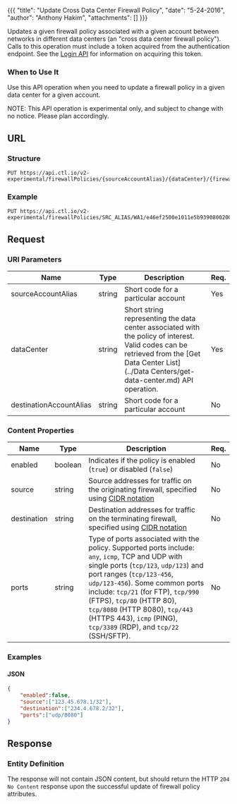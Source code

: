{{{
  "title": "Update Cross Data Center Firewall Policy",
  "date": "5-24-2016",
  "author": "Anthony Hakim",
  "attachments": []
}}}

Updates a given firewall policy associated with a given account between networks in different data centers (an "cross data center firewall policy"). Calls to this operation must include a token acquired from the authentication endpoint. See the [Login API](../Authentication/login.md) for information on acquiring this token.

### When to Use It

Use this API operation when you need to update a firewall policy in a given data center for a given account.

  NOTE: This API operation is experimental only, and subject to change with no notice. Please plan accordingly.

## URL

### Structure

    PUT https://api.ctl.io/v2-experimental/firewallPolicies/{sourceAccountAlias}/{dataCenter}/{firewallPolicy}

### Example

    PUT https://api.ctl.io/v2-experimental/firewallPolicies/SRC_ALIAS/WA1/e46ef2500e1011e5b9390800200c9a66

## Request

### URI Parameters

| Name | Type | Description | Req. |
| --- | --- | --- | --- |
| sourceAccountAlias | string | Short code for a particular account | Yes |
| dataCenter | string | Short string representing the data center associated with the policy of interest. Valid codes can be retrieved from the [Get Data Center List](../Data Centers/get-data-center.md) API operation. | Yes |
| destinationAccountAlias | string | Short code for a particular account | No |

### Content Properties

| Name | Type | Description | Req. |
| --- | --- | --- | --- |
| enabled | boolean | Indicates if the policy is enabled (`true`) or disabled (`false`) | No |
| source | string | Source addresses for traffic on the originating firewall, specified using [CIDR notation](http://en.wikipedia.org/wiki/Classless_Inter-Domain_Routing) | No |
| destination | string | Destination addresses for traffic on the terminating firewall, specified using [CIDR notation](http://en.wikipedia.org/wiki/Classless_Inter-Domain_Routing) | No |
| ports | string | Type of ports associated with the policy. Supported ports include: `any`, `icmp`, TCP and UDP with single ports (`tcp/123`, `udp/123`) and port ranges (`tcp/123-456`, `udp/123-456`). Some common ports include: `tcp/21` (for FTP), `tcp/990` (FTPS), `tcp/80` (HTTP 80), `tcp/8080` (HTTP 8080), `tcp/443` (HTTPS 443), `icmp` (PING), `tcp/3389` (RDP), and `tcp/22` (SSH/SFTP). | No |


### Examples

#### JSON
```json
{
    "enabled":false,
    "source":["123.45.678.1/32"],
    "destination":["234.4.678.2/32"],
    "ports":["udp/8080"]
}
```

## Response

### Entity Definition

The response will not contain JSON content, but should return the HTTP `204 No Content` response upon the successful update of firewall policy attributes.
